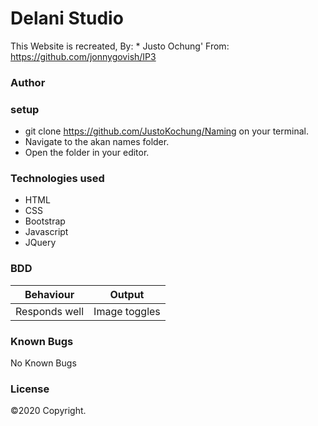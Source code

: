 # Delani Studio
This Website is recreated, 
By: * Justo Ochung'
From: https://github.com/jonnygovish/IP3
### Author


### setup
* git clone https://github.com/JustoKochung/Naming on your terminal.
* Navigate to the akan names folder.
* Open the folder in your editor.
### Technologies used
* HTML
* CSS
* Bootstrap
* Javascript
* JQuery
### BDD
| Behaviour    | Output    |  
| -------------| -----------| 
|Responds well | Image toggles|
### Known Bugs
No Known Bugs
### License
©2020 Copyright.